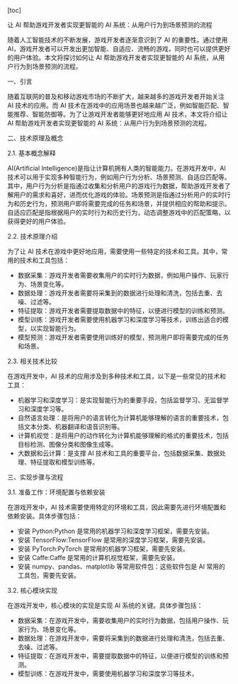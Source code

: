 
[toc]                    
                
                
让 AI 帮助游戏开发者实现更智能的 AI 系统：从用户行为到场景预测的流程

随着人工智能技术的不断发展，游戏开发者逐渐意识到了 AI 的重要性。通过使用 AI，游戏开发者可以开发出更加智能、自适应、流畅的游戏，同时也可以提供更好的用户体验。本文将探讨如何让 AI 帮助游戏开发者实现更智能的 AI 系统，从用户行为到场景预测的流程。

一、引言

随着互联网的普及和移动游戏市场的不断扩大，越来越多的游戏开发者开始关注 AI 技术的应用。而 AI 技术在游戏中的应用场景也越来越广泛，例如智能匹配、智能推荐、智能防御等。为了让游戏开发者能够更好地应用 AI 技术，本文将介绍让 AI 帮助游戏开发者实现更智能的 AI 系统：从用户行为到场景预测的流程。

二、技术原理及概念

2.1. 基本概念解释

AI(Artificial Intelligence)是指让计算机拥有人类的智能能力。在游戏开发中，AI 技术可以用于实现多种智能行为，例如用户行为分析、场景预测、自适应匹配等。其中，用户行为分析是指通过收集和分析用户的游戏行为数据，帮助游戏开发者了解用户的需求和喜好，进而优化游戏的体验。场景预测是指通过分析用户的实时行为和历史行为，预测用户即将需要完成的任务和场景，并提供相应的帮助和提示。自适应匹配是指根据用户的实时行为和历史行为，动态调整游戏中的匹配策略，以获得更好的用户体验。

2.2. 技术原理介绍

为了让 AI 技术在游戏中更好地应用，需要使用一些特定的技术和工具。其中，常用的技术和工具包括：

- 数据采集：游戏开发者需要收集用户的实时行为数据，例如用户操作、玩家行为、场景变化等。
- 数据处理：游戏开发者需要将采集到的数据进行处理和清洗，包括去重、去噪、过滤等。
- 特征提取：游戏开发者需要提取数据中的特征，以便进行模型的训练和预测。
- 模型训练：游戏开发者需要使用机器学习和深度学习等技术，训练出适合的模型，以实现智能行为。
- 模型预测：游戏开发者需要使用训练好的模型，预测用户即将需要完成的任务和场景。

2.3. 相关技术比较

在游戏开发中，AI 技术的应用涉及到多种技术和工具，以下是一些常见的技术和工具：

- 机器学习和深度学习：是实现智能行为的重要手段，包括监督学习、无监督学习和深度学习等。
- 自然语言处理：是将用户的语言转化为计算机能够理解的语言的重要技术，包括文本分类、机器翻译和语音识别等。
- 计算机视觉：是将用户的动作转化为计算机能够理解的格式的重要技术，包括目标检测、图像分类和图像生成等。
- 大数据和云计算：是支撑 AI 技术和工具的重要平台，包括数据采集、数据处理、特征提取和模型训练等。

三、实现步骤与流程

3.1. 准备工作：环境配置与依赖安装

在游戏开发中，AI 技术需要使用特定的环境和工具，因此需要先进行环境配置和依赖安装。具体步骤包括：

- 安装 Python:Python 是常用的机器学习和深度学习框架，需要先安装。
- 安装 TensorFlow:TensorFlow 是常用的深度学习框架，需要先安装。
- 安装 PyTorch:PyTorch 是常用的机器学习框架，需要先安装。
- 安装 Caffe:Caffe 是常用的计算机视觉框架，需要先安装。
- 安装 numpy、pandas、matplotlib 等常用软件包：这些软件包是 AI 常用的工具包，需要先安装。

3.2. 核心模块实现

在游戏开发中，核心模块的实现是实现 AI 系统的关键。具体步骤包括：

- 数据采集：在游戏开发中，需要收集用户的实时行为数据，包括用户操作、玩家行为、场景变化等。
- 数据处理：在游戏开发中，需要将采集到的数据进行处理和清洗，包括去重、去噪、过滤等。
- 特征提取：在游戏开发中，需要提取数据中的特征，以便进行模型的训练和预测。
- 模型训练：在游戏开发中，需要使用机器学习和深度学习等技术，

